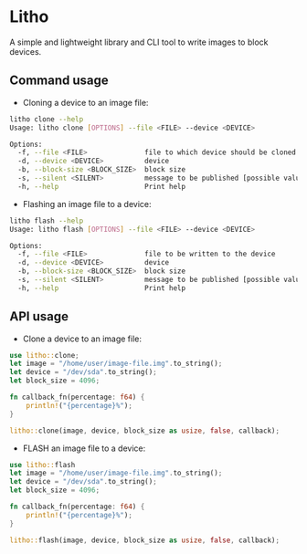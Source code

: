 # Litho

A simple and lightweight library and CLI tool to write images to block devices.

## Command usage

- Cloning a device to an image file:

```bash
litho clone --help
Usage: litho clone [OPTIONS] --file <FILE> --device <DEVICE>

Options:
  -f, --file <FILE>              file to which device should be cloned
  -d, --device <DEVICE>          device
  -b, --block-size <BLOCK_SIZE>  block size
  -s, --silent <SILENT>          message to be published [possible values: true, false]
  -h, --help                     Print help
```

- Flashing an image file to a device:

```bash
litho flash --help
Usage: litho flash [OPTIONS] --file <FILE> --device <DEVICE>

Options:
  -f, --file <FILE>              file to be written to the device
  -d, --device <DEVICE>          device
  -b, --block-size <BLOCK_SIZE>  block size
  -s, --silent <SILENT>          message to be published [possible values: true, false]
  -h, --help                     Print help
```

## API usage

- Clone a device to an image file:

```rust
use litho::clone;
let image = "/home/user/image-file.img".to_string();
let device = "/dev/sda".to_string();
let block_size = 4096;

fn callback_fn(percentage: f64) {
    println!("{percentage}%");
}

litho::clone(image, device, block_size as usize, false, callback);
```

- FLASH an image file to a device:

```rust
use litho::flash
let image = "/home/user/image-file.img".to_string();
let device = "/dev/sda".to_string();
let block_size = 4096;

fn callback_fn(percentage: f64) {
    println!("{percentage}%");
}

litho::flash(image, device, block_size as usize, false, callback);
